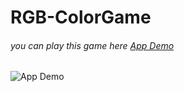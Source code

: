 # RGB-ColorGame

###### you can play this game here [App Demo](https://vaibhavboliya.github.io/RGB-ColorGame/) 

![App Demo](https://github.com/vaibhavboliya/RGB-ColorGame/blob/master/Color%20Game.gif)
